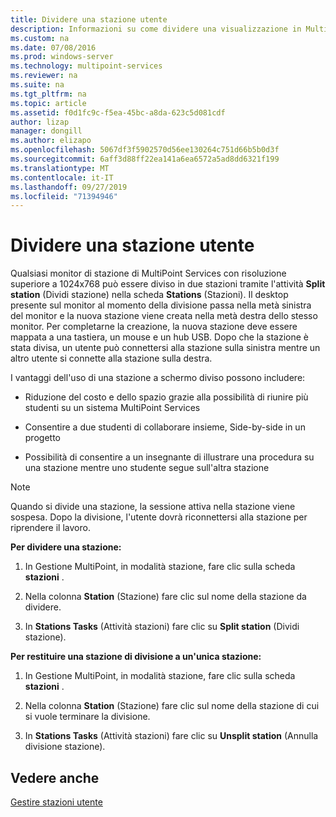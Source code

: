 ```yaml
---
title: Dividere una stazione utente
description: Informazioni su come dividere una visualizzazione in MultiPoint Services in modo che due utenti possano usare la stessa stazione
ms.custom: na
ms.date: 07/08/2016
ms.prod: windows-server
ms.technology: multipoint-services
ms.reviewer: na
ms.suite: na
ms.tgt_pltfrm: na
ms.topic: article
ms.assetid: f0d1fc9c-f5ea-45bc-a8da-623c5d081cdf
author: lizap
manager: dongill
ms.author: elizapo
ms.openlocfilehash: 5067df3f5902570d56ee130264c751d66b5b0d3f
ms.sourcegitcommit: 6aff3d88ff22ea141a6ea6572a5ad8dd6321f199
ms.translationtype: MT
ms.contentlocale: it-IT
ms.lasthandoff: 09/27/2019
ms.locfileid: "71394946"
---
```

# <a name="split-a-user-station"></a>Dividere una stazione utente
Qualsiasi monitor di stazione di MultiPoint Services con risoluzione superiore a 1024x768 può essere diviso in due stazioni tramite l'attività **Split station** (Dividi stazione) nella scheda **Stations** (Stazioni). Il desktop presente sul monitor al momento della divisione passa nella metà sinistra del monitor e la nuova stazione viene creata nella metà destra dello stesso monitor. Per completarne la creazione, la nuova stazione deve essere mappata a una tastiera, un mouse e un hub USB. Dopo che la stazione è stata divisa, un utente può connettersi alla stazione sulla sinistra mentre un altro utente si connette alla stazione sulla destra.  
  
I vantaggi dell'uso di una stazione a schermo diviso possono includere:  
  
-   Riduzione del costo e dello spazio grazie alla possibilità di riunire più studenti su un sistema MultiPoint Services  
  
-   Consentire a due studenti di collaborare insieme, Side-by-side in un progetto  
  
-   Possibilità di consentire a un insegnante di illustrare una procedura su una stazione mentre uno studente segue sull'altra stazione  
   
> [!NOTE]  
> Quando si divide una stazione, la sessione attiva nella stazione viene sospesa. Dopo la divisione, l'utente dovrà riconnettersi alla stazione per riprendere il lavoro.  
  
**Per dividere una stazione:**  
  
1.  In Gestione MultiPoint, in modalità stazione, fare clic sulla scheda **stazioni** .  
  
2.  Nella colonna **Station** (Stazione) fare clic sul nome della stazione da dividere.  
  
3.  In **Stations Tasks** (Attività stazioni) fare clic su **Split station** (Dividi stazione).  
  
**Per restituire una stazione di divisione a un'unica stazione:**  
  
1.  In Gestione MultiPoint, in modalità stazione, fare clic sulla scheda **stazioni** .  
  
2.  Nella colonna **Station** (Stazione) fare clic sul nome della stazione di cui si vuole terminare la divisione.  
  
3.  In **Stations Tasks** (Attività stazioni) fare clic su **Unsplit station** (Annulla divisione stazione).  
  
## <a name="see-also"></a>Vedere anche  
[Gestire stazioni utente](Manage-User-Stations.md)